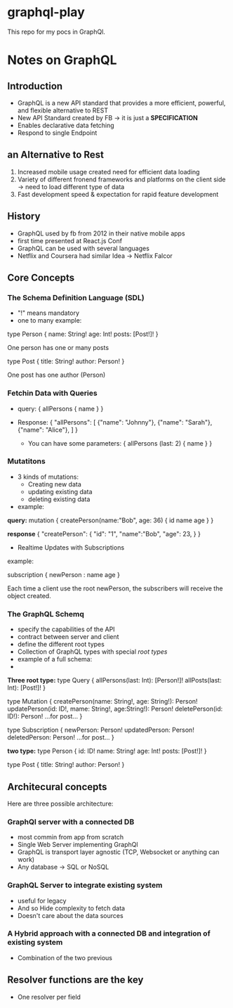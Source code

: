 # graphql-play 

This repo for my pocs in GraphQl.

# Notes on GraphQL

## Introduction
- GraphQL is a new API standard that provides a more efficient, powerful, and flexible alternative to REST
- New API Standard created by FB -> it is just a **SPECIFICATION**
- Enables declarative data fetching
- Respond to single Endpoint 

## an Alternative to Rest
1. Increased mobile usage created need for efficient data loading
2. Variety of different fronend frameworks and platforms on the client side -> need to load different type of data
3. Fast development speed & expectation for rapid feature development

## History
- GraphQL used by fb from 2012 in their native mobile apps
- first time presented at React.js Conf
- GraphQL can be used with several languages
- Netflix and Coursera had similar Idea -> Netflix Falcor

## Core Concepts

### The Schema Definition Language (SDL)

- "!" means mandatory
- one to many example: 

type Person {
    name: String!
    age: Int!
    posts: [Post!]! 
}

One person has one or many posts

type Post {
    title: String!
    author: Person!
}

One post has one author (Person)

### Fetchin Data with Queries

- query: 
{
    allPersons {
        name
    }
}

- Response: 
  {
      "allPersons": [
          {"name": "Johnny"},
          {"name": "Sarah"},
          {"name": "Alice"},
      ]
  }
  - You can have some parameters: 
{
    allPersons (last: 2) {
        name
    }
}

### Mutatitons

- 3 kinds of mutations:
  - Creating new data
  - updating existing data
  - deleting existing data
- example:

**query:**
mutation {
    createPerson(name:"Bob", age: 36) {
        id
        name
        age
    }
} 

**response**
{
    "createPerson": {
        "id": "1",
        "name":"Bob",
        "age": 23,
    }
}

- Realtime Updates with Subscriptions

example:

subscription {
    newPerson :
    name
    age
}

Each time a client use the root newPerson, the subscribers will receive the object created.

### The GraphQL Schemq
- specify the capabilities of the API
- contract between server and client
- define the different root types
- Collection of GraphQL types with special *root types*
- example of a full schema:
- 
**Three root type:**
type Query {
    allPersons(last: Int): [Person!]!
    allPosts(last: Int): [Post!]!
}

type Mutation {
    createPerson(name: String!, age: String!): Person!
    updatePerson(id: ID!, mame: String!, age:String!): Person!
    deletePerson(id: ID!): Person!
    ...for post...
}

type Subscription {
    newPerson: Person!
    updatedPerson: Person!
    deletedPerson: Person!
    ...for post...
}

**two type:**
type Person {
    id: ID!
    name: String!
    age: Int!
    posts: [Post!]!
}

type Post { 
    title: String!
    author: Person!
}


## Architecural concepts

Here are three possible architecture: 

### GraphQl server with a connected DB
- most commin from app from scratch
- Single Web Server implementing GraphQl
- GraphQL is transport layer agnostic (TCP, Websocket or anything can work)
- Any database -> SQL or NoSQL

### GraphQL Server to integrate existing system
- useful for legacy
- And so Hide complexity to fetch data
- Doesn't care about the data sources


### A Hybrid approach with a connected DB and integration of existing system
- Combination of the two previous

## Resolver functions are the key
- One resolver per field




